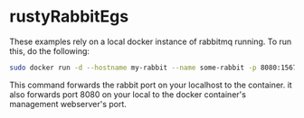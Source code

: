 # rustyRabbitEgs

These examples rely on a local docker instance of rabbitmq running. To run this, do the following:

```bash
sudo docker run -d --hostname my-rabbit --name some-rabbit -p 8080:15672 -p 5672:5672 rabbitmq:3-management
```
This command forwards the rabbit port on your localhost to the container. it also forwards port 8080 on your local to the docker container's management webserver's port. 